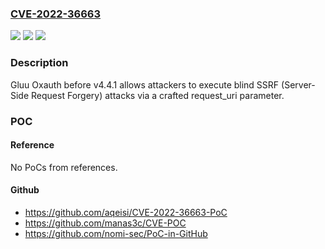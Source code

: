 ### [CVE-2022-36663](https://cve.mitre.org/cgi-bin/cvename.cgi?name=CVE-2022-36663)
![](https://img.shields.io/static/v1?label=Product&message=n%2Fa&color=blue)
![](https://img.shields.io/static/v1?label=Version&message=n%2Fa&color=blue)
![](https://img.shields.io/static/v1?label=Vulnerability&message=n%2Fa&color=brighgreen)

### Description

Gluu Oxauth before v4.4.1 allows attackers to execute blind SSRF (Server-Side Request Forgery) attacks via a crafted request_uri parameter.

### POC

#### Reference
No PoCs from references.

#### Github
- https://github.com/aqeisi/CVE-2022-36663-PoC
- https://github.com/manas3c/CVE-POC
- https://github.com/nomi-sec/PoC-in-GitHub


